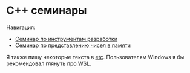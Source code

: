 # C++ семинары

Навигация:
- [Семинар по инструментам разработки](sem01-02)
- [Семинар по представлению чисел в памяти](sem03-04)

Я также пишу некоторые текста в [etc](etc). Пользователям Windows я бы рекомендовал глянуть [про WSL](etc/wsl.md).
